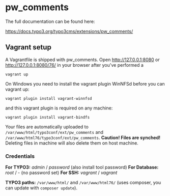 # pw_comments

The full documentation can be found here:

https://docs.typo3.org/typo3cms/extensions/pw_comments/


## Vagrant setup

A Vagrantfile is shipped with pw_comments. Open http://127.0.0.1:8080 or http://127.0.0.1:8080/76/ in your browser 
after you've performed a 
```
vagrant up
```

On Windows you need to install the vagrant plugin WinNFSd before you can vagrant up:
```
vagrant plugin install vagrant-winnfsd
```

and this vagrant plugin is required on any machine:
```
vagrant plugin install vagrant-bindfs
```

Your files are automatically uploaded to `/var/www/html/typo3conf/ext/pw_comments` and 
`/var/www/html76/typo3conf/ext/pw_comments`. **Caution! Files are synched!** Deleting files in machine will also delete 
them on host machine.

### Credentials

**For TYPO3:** *admin* / *password* (also install tool password)
**For Database:** *root* / - (no password set)
**For SSH:** *vagrant* / *vagrant*

**TYPO3 paths:** `/var/www/html/` and `/var/www/html76/` (uses composer, you can update with `composer update`).
